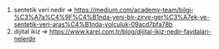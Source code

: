 1. sentetik veri nedir => https://medium.com/academy-team/bilgi-%C3%A7a%C4%9F%C4%B1nda-yeni-bir-zirve-ger%C3%A7ek-ve-sentetik-veri-aras%C4%B1nda-yolculuk-09acd7bfa78b
2. dijital ikiz => https://www.karel.com.tr/blog/dijital-ikiz-nedir-faydalari-nelerdir
